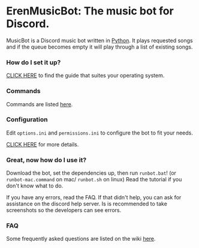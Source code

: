 # ErenMusicBot: The music bot for Discord.

MusicBot is a Discord music bot written in [Python](https://www.python.org "Python homepage"). It plays requested songs and if the queue becomes empty it will play through a list of existing songs.

### How do I set it up?

[CLICK HERE](https://github.com/ErenTD/Eren-s-Music-Bot/wiki) to find the guide that suites your operating system.

### Commands

Commands are listed [here](https://github.com/ErenTD/Eren-s-Music-Bot/wiki/Commands "Commands list").

### Configuration

Edit `options.ini` and `permissions.ini` to configure the bot to fit your needs.

[CLICK HERE](https://github.com/ErenTD/Eren-s-Music-Bot/wiki/Configuration) for more details.

### Great, now how do I use it?
Download the bot, set the dependencies up, then run `runbot.bat`! (or `runbot-mac.command` on mac/ `runbot.sh` on linux)  Read the tutorial if you don't know what to do.

If you have any errors, read the FAQ. If that didn't help, you can ask for assistance on the discord help server. Is is recommended to take screenshots so the developers can see errors.

### FAQ

Some frequently asked questions are listed on the wiki [here](https://github.com/ErenTD/Eren-s-Music-Bot/wiki/FAQ "Wiki").
